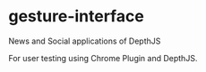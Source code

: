 gesture-interface
=================

News and Social applications of DepthJS

For user testing using Chrome Plugin and DepthJS. 
